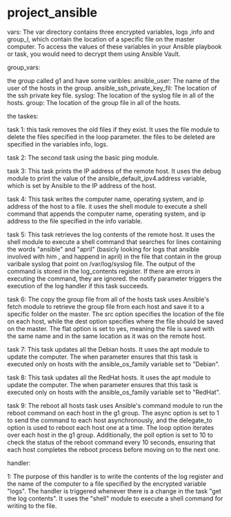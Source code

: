 
# project_ansible 

vars:
The var directory contains three encrypted variables, logs ,info and group_l, which contain the location of a specific file on the master computer. To access the values of these variables in your Ansible playbook or task, you would need to decrypt them using Ansible Vault.

group_vars: 

the group called g1 and  have some varibles:
ansible_user: The name of the user of the hosts in the group.
ansible_ssh_private_key_fil: The location of the ssh private key file.
syslog: The location of the syslog file in all of the hosts.
group: The location of the group file in all of the hosts.

the taskes:

task 1: this task removes the old files if they exist. It uses the file module to delete the files specified in the loop parameter. the files to be deleted are specified in the variables info, logs.

task 2: The second task using the basic ping module.

task 3: This task prints the IP address of the remote host. It uses the debug module to print the value of the ansible_default_ipv4.address variable, which is set by Ansible to the IP address of the host.

task 4: This task writes the computer name, operating system, and ip address of the host to a file. it uses the shell module to execute a shell command that appends the computer name, operating system, and ip address to the file specified in the info variable.

task 5: This task retrieves the log contents of the remote host. It uses the shell module to execute a shell command that searches for lines containing the words "ansible" and "april" (basicly looking for logs that ansible involved with him , and happend in april) in the file that contain in the group varibale syslog that point on /var/log/syslog file. The output of the command is stored in the log_contents register. If there are errors in executing the command, they are ignored. the notify parameter triggers the execution of the log handler if this task succeeds.

task 6: The copy the group file from all of the hosts task uses Ansible's fetch module to retrieve the group file from each host and save it to a specific folder on the master. The src option specifies the location of the file on each host, while the dest option specifies where the file should be saved on the master. The flat option is set to yes, meaning the file is saved with the same name and in the same location as it was on the remote host.

task 7: This task updates all the Debian hosts. It uses the apt module to update the computer. The when parameter ensures that this task is executed only on hosts with the ansible_os_family variable set to "Debian".

task 8: This task updates all the RedHat hosts. It uses the apt module to update the computer. The when parameter ensures that this task is executed only on hosts with the ansible_os_family variable set to "RedHat".


task 9: The reboot all hosts task uses Ansible's command module to run the reboot command on each host in the g1 group. The async option is set to 1 to send the command to each host asynchronously, and the delegate_to option is used to reboot each host one at a time. The loop option iterates over each host in the g1 group. Additionally, the poll option is set to 10 to check the status of the reboot command every 10 seconds, ensuring that each host completes the reboot process before moving on to the next one.

handler:

1: The purpose of this handler is to write the contents of the log register and the name of the computer to a file specified by the encrypted variable "logs". The handler is triggered whenever there is a change in the task "get the log contents". It uses the "shell" module to execute a shell command for writing to the file.
